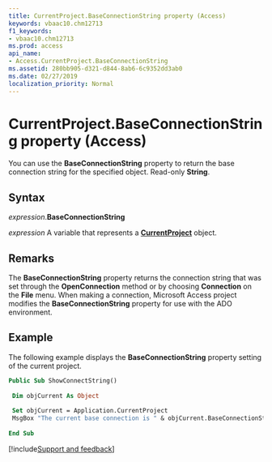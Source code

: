 ```yaml
---
title: CurrentProject.BaseConnectionString property (Access)
keywords: vbaac10.chm12713
f1_keywords:
- vbaac10.chm12713
ms.prod: access
api_name:
- Access.CurrentProject.BaseConnectionString
ms.assetid: 280bb905-d321-d844-8ab6-6c9352dd3ab0
ms.date: 02/27/2019
localization_priority: Normal
---
```



# CurrentProject.BaseConnectionString property (Access)

You can use the **BaseConnectionString** property to return the base connection string for the specified object. Read-only **String**.


## Syntax

_expression_.**BaseConnectionString**

_expression_ A variable that represents a **[CurrentProject](Access.CurrentProject.md)** object.


## Remarks

The **BaseConnectionString** property returns the connection string that was set through the **OpenConnection** method or by choosing **Connection** on the **File** menu. When making a connection, Microsoft Access project modifies the **BaseConnectionString** property for use with the ADO environment.


## Example

The following example displays the **BaseConnectionString** property setting of the current project.

```vb
Public Sub ShowConnectString() 
 
 Dim objCurrent As Object 
 
 Set objCurrent = Application.CurrentProject 
 MsgBox "The current base connection is " & objCurrent.BaseConnectionString 
 
End Sub
```



[!include[Support and feedback](~/includes/feedback-boilerplate.md)]